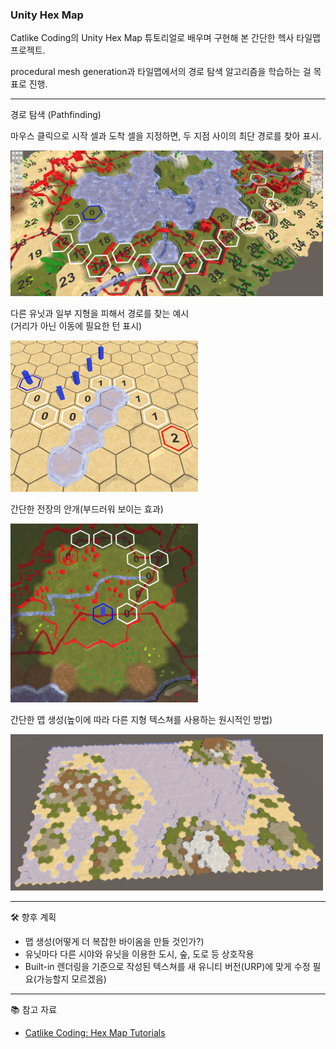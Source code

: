 ### Unity Hex Map  

Catlike Coding의 Unity Hex Map 튜토리얼로 배우며 구현해 본 간단한 헥사 타일맵 프로젝트.  

procedural mesh generation과 타일맵에서의 경로 탐색 알고리즘을 학습하는 걸 목표로 진행.  

---
경로 탐색 (Pathfinding)

마우스 클릭으로 시작 셀과 도착 셀을 지정하면, 두 지점 사이의 최단 경로를 찾아 표시.    

<img src="images/hexMapScreenShot1.png" width="500">  

다른 유닛과 일부 지형을 피해서 경로를 찾는 예시  
(거리가 아닌 이동에 필요한 턴 표시)  

<img src="images/hexMapScreenShot2.png" width="300">  

간단한 전장의 안개(부드러워 보이는 효과)

<img src="images/hexMapScreenShot3.png" width="300">

간단한 맵 생성(높이에 따라 다른 지형 텍스쳐를 사용하는 원시적인 방법)

<img src="images/hexMapScreenShot4.png" width="500">

---
🛠️ 향후 계획  
- 맵 생성(어떻게 더 복잡한 바이옴을 만들 것인가?)
- 유닛마다 다른 시야와 유닛을 이용한 도시, 숲, 도로 등 상호작용
- Built-in 렌더링을 기준으로 작성된 텍스쳐를 새 유니티 버전(URP)에 맞게 수정 필요(가능할지 모르겠음)  
---
📚 참고 자료  
- [Catlike Coding: Hex Map Tutorials](https://catlikecoding.com/)
